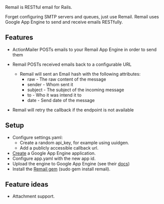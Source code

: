 Remail is RESTful email for Rails.

Forget configuring SMTP servers and queues, just use Remail. 
Remail uses Google App Engine to send and receive emails RESTfully.

## Features
* ActionMailer POSTs emails to your Remail App Engine in order to send them
* Remail POSTs received emails back to a configurable URL
  * Remail will sent an Email hash with the following attributes:
    * raw - The raw content of the message
    * sender - Whom sent it
    * subject - The subject of the incoming message
    * to - Who it was intend it to
    * date - Send date of the message
    
* Remail will retry the callback if the endpoint is not available

## Setup
* Configure settings.yaml:
  * Create a random api_key, for example using uuidgen.
  * Add a publicly accessible callback url.
* [Create](https://appengine.google.com/) a Google App Engine application.
* Configure app.yaml with the new app id.
* Upload the engine to Google App Engine (see their [docs](http://code.google.com/appengine/docs))
* Install the [Remail gem](http://github.com/maccman/remail) (sudo gem install remail).

## Feature ideas
* Attachment support.